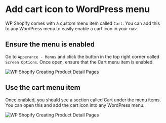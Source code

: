 # Add cart icon to WordPress menu

WP Shopify comes with a custom menu item called `Cart`. You can add this to any WordPress menu to easily enable a cart icon in your nav.

## Ensure the menu is enabled

Go to `Apperance - Menus` and click the button in the top right corner called `Screen Options`. Once open, ensure that the Cart menu item is enabled.

![WP Shopify Creating Product Detail Pages](https://wpshop.io/screenshots/_add_cart_icon_1.jpg)

## Use the cart menu item

Once enabled, you should see a section called Cart under the menu items. You can open this and add the cart icon into any WordPress menu.

![WP Shopify Creating Product Detail Pages](https://wpshop.io/screenshots/_add_cart_icon_2.jpg)
